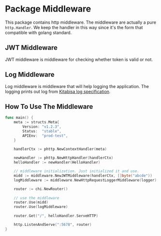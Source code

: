 # Package Middleware

This package contains http middleware.
The middleware are actually a pure `http.Handler`. We keep the handler in this way since it's the form that compatible with
golang standard.

## JWT Middleware
JWT middleware is middleware for checking whether token is valid or not.

## Log Middleware
Log middleware is middleware that will help logging the application. The logging prints out log from [Kitabisa log specification](https://app.gitbook.com/@kitabisa-engineering/s/backend/standardization-1/log-format).

## How To Use The Middleware
```go
func main() {
	meta := structs.Meta{
		Version: "v1.2.3",
		Status:  "stable",
		APIEnv:  "prod-test",
	}

	handlerCtx := phttp.NewContextHandler(meta)
	
	newHandler := phttp.NewHttpHandler(handlerCtx)
	helloHandler := newHandler(HelloHandler)

    // middleware initialization. Just initialized it and use.
	midd := middleware.NewJWTMiddleware(handlerCtx, []byte("abcde"))
	logMiddleware := middleware.NewHttpRequestLoggerMiddleware(logger)

	router := chi.NewRouter()
    
    // use the middleware
    router.Use(midd)
    router.Use(logMiddleware)
    
	router.Get("/", helloHandler.ServeHTTP)

	http.ListenAndServe(":5678", router)
}
```